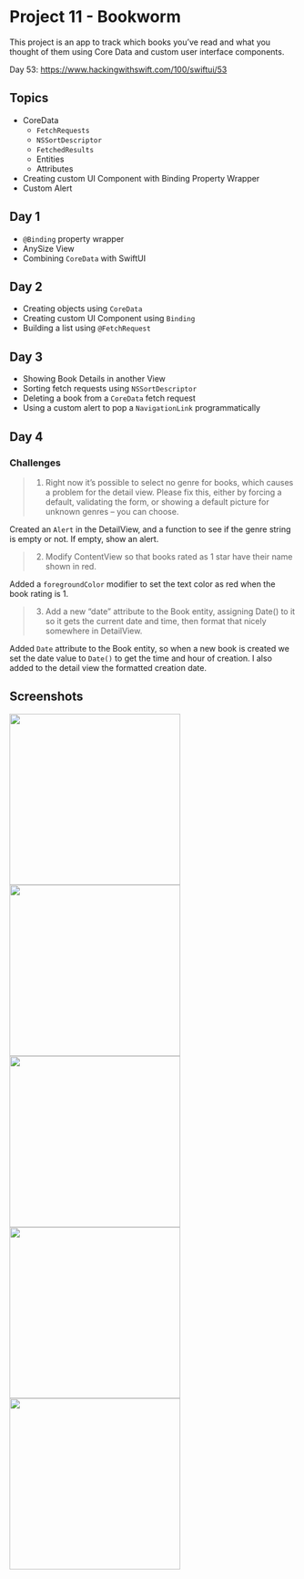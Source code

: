 # Project 11 - Bookworm

This project is an app to track which books you’ve read and what you thought of them using Core Data and custom user interface components.

Day 53: https://www.hackingwithswift.com/100/swiftui/53

## Topics

- CoreData 
  - `FetchRequests`
  - `NSSortDescriptor`
  - `FetchedResults`
  - Entities
  - Attributes
-  Creating custom UI Component with Binding Property Wrapper
- Custom Alert

## Day 1

- `@Binding` property wrapper
- AnySize View 
- Combining `CoreData` with SwiftUI

## Day 2

- Creating objects using `CoreData`
- Creating custom UI Component using `Binding`
- Building a list using `@FetchRequest`

## Day 3

- Showing Book Details in another View
- Sorting fetch requests using `NSSortDescriptor`
- Deleting a book from a `CoreData` fetch request
- Using a custom alert to pop a `NavigationLink` programmatically

## Day 4
### Challenges

>1. Right now it’s possible to select no genre for books, which causes a problem for the detail view. Please fix this, either by forcing a default, validating the form, or showing a default picture for unknown genres – you can choose.

Created an `Alert` in the DetailView, and a function to see if the genre string is empty or not. If empty, show an alert.

>2. Modify ContentView so that books rated as 1 star have their name shown in red.

Added a `foregroundColor` modifier to set the text color as red when the book rating is 1.

>3. Add a new “date” attribute to the Book entity, assigning Date() to it so it gets the current date and time, then format that nicely somewhere in DetailView.

Added `Date` attribute to the Book entity, so when a new book is created we set the date value to `Date()` to get the time and hour of creation. I also added to the detail view the formatted creation date.

## Screenshots

<img src="Screenshots/Screenshot 1.png" width="300"/> <img src="Screenshots/Screenshot 2.png" width="300"/> 
<img src="Screenshots/Screenshot 3.png" width="300"/> <img src="Screenshots/Screenshot 4.png" width="300"/>
<img src="Screenshots/Screenshot 5.png" width="300"/>
